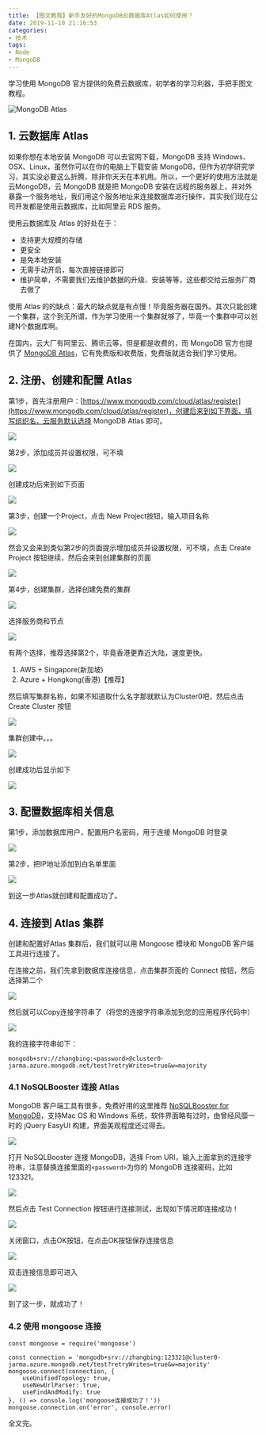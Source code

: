 ```yaml
---
title: 【图文教程】新手友好的MongoDB云数据库Atlas如何使用？
date: 2019-11-10 21:16:53
categories:
- 技术
tags:
- Node
- MongoDB
---
```


学习使用 MongoDB 官方提供的免费云数据库，初学者的学习利器，手把手图文教程。
<!-- more -->
![MongoDB Atlas](https://myimgcloud.oss-cn-hangzhou.aliyuncs.com/atlas/banner.png)

## 1. 云数据库 Atlas
如果你想在本地安装 MongoDB 可以去官网下载，MongoDB 支持 Windows、OSX、Linux，虽然你可以在你的电脑上下载安装 MongoDB，但作为初学研究学习，其实没必要这么折腾，除非你天天在本机用。所以，一个更好的使用方法就是云MongoDB，云 MongoDB 就是把 MongoDB 安装在远程的服务器上，并对外暴露一个服务地址，我们用这个服务地址来连接数据库进行操作，其实我们现在公司开发都是使用云数据库，比如阿里云 RDS 服务。

使用云数据库及 Atlas 的好处在于：
- 支持更大规模的存储
- 更安全
- 是免本地安装
- 无需手动开启，每次直接链接即可 
- 维护简单，不需要我们去维护数据的升级、安装等等，这些都交给云服务厂商去做了

使用 Atlas 的的缺点：最大的缺点就是有点慢！毕竟服务器在国外。其次只能创建一个集群，这个到无所谓，作为学习使用一个集群就够了，毕竟一个集群中可以创建N个数据库啊。

在国内，云大厂有阿里云、腾讯云等，但是都是收费的，而 MongoDB 官方也提供了 [MongoDB Atlas](https://www.mongodb.com/cloud/atlas/register)，它有免费版和收费版，免费版就适合我们学习使用。


## 2. 注册、创建和配置 Atlas
第1步，首先注册用户：[https://www.mongodb.com/cloud/atlas/register](https://www.mongodb.com/cloud/atlas/register)，创建后来到如下界面，填写组织名，云服务默认选择 MongoDB Atlas 即可。

![](https://myimgcloud.oss-cn-hangzhou.aliyuncs.com/atlas/0.png)

第2步，添加成员并设置权限，可不填

![](https://myimgcloud.oss-cn-hangzhou.aliyuncs.com/atlas/01.png)

创建成功后来到如下页面

![](https://myimgcloud.oss-cn-hangzhou.aliyuncs.com/atlas/02.png)

第3步，创建一个Project，点击 New Project按钮，输入项目名称

![](https://myimgcloud.oss-cn-hangzhou.aliyuncs.com/atlas/03.png)

然会又会来到类似第2步的页面提示增加成员并设置权限，可不填，点击 Create Project 按钮继续，然后会来到创建集群的页面

![](https://myimgcloud.oss-cn-hangzhou.aliyuncs.com/atlas/04.png)

第4步，创建集群，选择创建免费的集群

![](https://myimgcloud.oss-cn-hangzhou.aliyuncs.com/atlas/05.png)

选择服务商和节点

![](https://myimgcloud.oss-cn-hangzhou.aliyuncs.com/atlas/06.png)

有两个选择，推荐选择第2个，毕竟香港更靠近大陆，速度更快。
1. AWS + Singapore(新加坡)
2. Azure + Hongkong(香港)【推荐】

然后填写集群名称，如果不知道取什么名字那就默认为Cluster0吧，然后点击 Create Cluster 按钮

![](https://myimgcloud.oss-cn-hangzhou.aliyuncs.com/atlas/07.png)

集群创建中。。。

![](https://myimgcloud.oss-cn-hangzhou.aliyuncs.com/atlas/08.png)

创建成功后显示如下

![](https://myimgcloud.oss-cn-hangzhou.aliyuncs.com/atlas/09.png)

## 3. 配置数据库相关信息
第1步，添加数据库用户，配置用户名密码，用于连接 MongoDB 时登录

![](https://myimgcloud.oss-cn-hangzhou.aliyuncs.com/atlas/010.png)

第2步，把IP地址添加到白名单里面

![](https://myimgcloud.oss-cn-hangzhou.aliyuncs.com/atlas/011.png)

到这一步Atlas就创建和配置成功了。


## 4. 连接到 Atlas 集群
创建和配置好Atlas 集群后，我们就可以用 Mongoose 模块和 MongoDB 客户端工具进行连接了。

在连接之前，我们先拿到数据库连接信息，点击集群页面的 Connect 按钮，然后选择第二个

![](https://myimgcloud.oss-cn-hangzhou.aliyuncs.com/atlas/12.png)

然后就可以Copy连接字符串了（将您的连接字符串添加到您的应用程序代码中）

![](https://myimgcloud.oss-cn-hangzhou.aliyuncs.com/atlas/13.png)

我的连接字符串如下：
```
mongodb+srv://zhangbing:<password>@cluster0-jarma.azure.mongodb.net/test?retryWrites=true&w=majority
```

### 4.1 NoSQLBooster 连接 Atlas
MongoDB 客户端工具有很多，免费好用的这里推荐 [NoSQLBooster for MongoDB](https://nosqlbooster.com/)，支持Mac OS 和 Windows 系统，软件界面略有过时，由曾经风靡一时的 jQuery EasyUI 构建，界面美观程度还过得去。

![](https://myimgcloud.oss-cn-hangzhou.aliyuncs.com/atlas/home-intellisense-v5.gif)

打开 NoSQLBooster 连接 MongoDB，选择 From URI，输入上面拿到的连接字符串，注意替换连接里面的`<password>`为你的 MongoDB 连接密码，比如123321。

![](https://myimgcloud.oss-cn-hangzhou.aliyuncs.com/atlas/14.png)

然后点击 Test Connection 按钮进行连接测试，出现如下情况即连接成功！

![](https://myimgcloud.oss-cn-hangzhou.aliyuncs.com/atlas/15.png)

关闭窗口，点击OK按钮，在点击OK按钮保存连接信息

![](https://myimgcloud.oss-cn-hangzhou.aliyuncs.com/atlas/16.png)

双击连接信息即可进入

![](https://myimgcloud.oss-cn-hangzhou.aliyuncs.com/atlas/17.png)

到了这一步，就成功了！

### 4.2 使用 mongoose 连接
```
const mongoose = require('mongoose')

const connection = 'mongodb+srv://zhangbing:123321@cluster0-jarma.azure.mongodb.net/test?retryWrites=true&w=majority'
mongoose.connect(connection, { 
    useUnifiedTopology: true,
    useNewUrlParser: true,
    useFindAndModify: true 
}, () => console.log('mongoose连接成功了！'))
mongoose.connection.on('error', console.error)
```

全文完。
